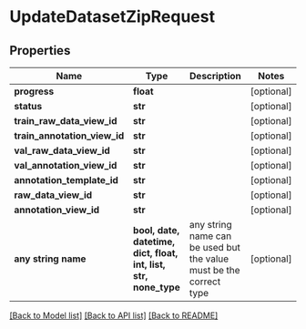 # UpdateDatasetZipRequest


## Properties
Name | Type | Description | Notes
------------ | ------------- | ------------- | -------------
**progress** | **float** |  | [optional] 
**status** | **str** |  | [optional] 
**train_raw_data_view_id** | **str** |  | [optional] 
**train_annotation_view_id** | **str** |  | [optional] 
**val_raw_data_view_id** | **str** |  | [optional] 
**val_annotation_view_id** | **str** |  | [optional] 
**annotation_template_id** | **str** |  | [optional] 
**raw_data_view_id** | **str** |  | [optional] 
**annotation_view_id** | **str** |  | [optional] 
**any string name** | **bool, date, datetime, dict, float, int, list, str, none_type** | any string name can be used but the value must be the correct type | [optional]

[[Back to Model list]](../README.md#documentation-for-models) [[Back to API list]](../README.md#documentation-for-api-endpoints) [[Back to README]](../README.md)


